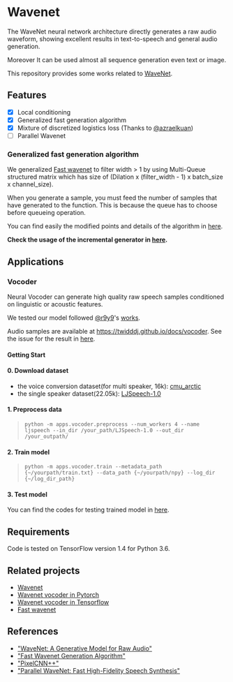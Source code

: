 # Wavenet
The WaveNet neural network architecture directly generates a raw audio waveform, showing excellent results in text-to-speech and general audio generation.

Moreover It can be used almost all sequence generation even text or image.

This repository provides some works related to [WaveNet](https://deepmind.com/blog/wavenet-generative-model-raw-audio/).

## Features
- [x] Local conditioning
- [x] Generalized fast generation algorithm
- [x] Mixture of discretized logistics loss (Thanks to [@azraelkuan](https://github.com/azraelkuan))
- [ ] Parallel Wavenet

### Generalized fast generation algorithm
We generalized [Fast wavenet](https://github.com/tomlepaine/fast-wavenet) to filter width > 1 by using Multi-Queue structured matrix which has size of (Dilation x (filter_width - 1) x batch_size x channel_size).

When you generate a sample, you must feed the number of samples that have generated to the function. This is because the queue has to choose before queueing operation.

You can find easily the modified points and details of the algorithm in <a href="./notebook/eval algorithm.ipynb">here</a>.

**Check the usage of the incremental generator in <a href="./notebook/demo fast generation.ipynb">here</a>.**

## Applications

### Vocoder

Neural Vocoder can generate high quality raw speech samples conditioned on linguistic or acoustic features.

We tested our model followed [@r9y9](https://github.com/r9y9)'s [works](https://github.com/r9y9/wavenet_vocoder).

Audio samples are available at https://twidddj.github.io/docs/vocoder. See the issue for the result in [here](https://github.com/twidddj/wavenet/issues/1).

#### Getting Start
#### 0. Download dataset
+ the voice conversion dataset(for multi speaker, 16k): [cmu_arctic](http://festvox.org/cmu_arctic/)
+ the single speaker dataset(22.05k): [LJSpeech-1.0](https://keithito.com/LJ-Speech-Dataset/)

#### 1. Preprocess data
> `python -m apps.vocoder.preprocess --num_workers 4 --name ljspeech --in_dir /your_path/LJSpeech-1.0 --out_dir /your_outpath/` 

#### 2. Train model
> `python -m apps.vocoder.train --metadata_path {~/yourpath/train.txt} --data_path {~/yourpath/npy} --log_dir {~/log_dir_path}`

#### 3. Test model
You can find the codes for testing trained model in <a href="./apps/vocoder/notebook/test vocoder.ipynb">here</a>.

## Requirements
Code is tested on TensorFlow version 1.4 for Python 3.6.

## Related projects
- [Wavenet](https://github.com/ibab/tensorflow-wavenet)
- [Wavenet vocoder in Pytorch](https://github.com/r9y9/wavenet_vocoder)
- [Wavenet vocoder in Tensorflow](https://github.com/azraelkuan/tensorflow_wavenet_vocoder/tree/dev)
- [Fast wavenet](https://github.com/tomlepaine/fast-wavenet)

## References
- ["WaveNet: A Generative Model for Raw Audio"](https://arxiv.org/abs/1609.03499)
- ["Fast Wavenet Generation Algorithm"](https://arxiv.org/pdf/1611.09482.pdf)
- ["PixelCNN++"](https://arxiv.org/pdf/1701.05517.pdf)
- ["Parallel WaveNet: Fast High-Fidelity Speech Synthesis"](https://arxiv.org/abs/1711.10433)
